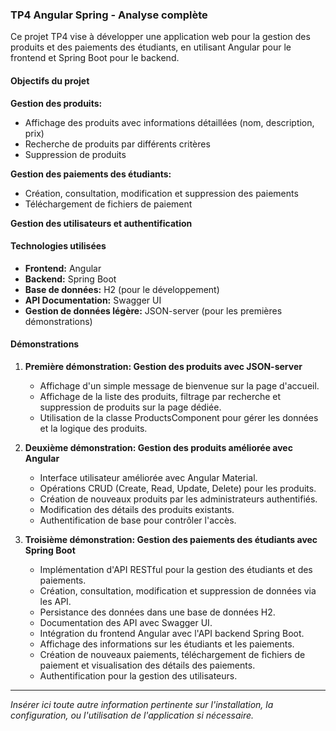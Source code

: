 ### TP4 Angular Spring - Analyse complète

Ce projet TP4 vise à développer une application web pour la gestion des produits et des paiements des étudiants, en utilisant Angular pour le frontend et Spring Boot pour le backend.

#### Objectifs du projet

**Gestion des produits:**
- Affichage des produits avec informations détaillées (nom, description, prix)
- Recherche de produits par différents critères
- Suppression de produits

**Gestion des paiements des étudiants:**
- Création, consultation, modification et suppression des paiements
- Téléchargement de fichiers de paiement

**Gestion des utilisateurs et authentification**

#### Technologies utilisées

- **Frontend:** Angular
- **Backend:** Spring Boot
- **Base de données:** H2 (pour le développement)
- **API Documentation:** Swagger UI
- **Gestion de données légère:** JSON-server (pour les premières démonstrations)

#### Démonstrations

1. **Première démonstration: Gestion des produits avec JSON-server**
   - Affichage d'un simple message de bienvenue sur la page d'accueil.
   - Affichage de la liste des produits, filtrage par recherche et suppression de produits sur la page dédiée.
   - Utilisation de la classe ProductsComponent pour gérer les données et la logique des produits.

2. **Deuxième démonstration: Gestion des produits améliorée avec Angular**
   - Interface utilisateur améliorée avec Angular Material.
   - Opérations CRUD (Create, Read, Update, Delete) pour les produits.
   - Création de nouveaux produits par les administrateurs authentifiés.
   - Modification des détails des produits existants.
   - Authentification de base pour contrôler l'accès.

3. **Troisième démonstration: Gestion des paiements des étudiants avec Spring Boot**
   - Implémentation d'API RESTful pour la gestion des étudiants et des paiements.
   - Création, consultation, modification et suppression de données via les API.
   - Persistance des données dans une base de données H2.
   - Documentation des API avec Swagger UI.
   - Intégration du frontend Angular avec l'API backend Spring Boot.
   - Affichage des informations sur les étudiants et les paiements.
   - Création de nouveaux paiements, téléchargement de fichiers de paiement et visualisation des détails des paiements.
   - Authentification pour la gestion des utilisateurs.

---

*Insérer ici toute autre information pertinente sur l'installation, la configuration, ou l'utilisation de l'application si nécessaire.*

